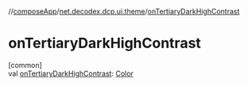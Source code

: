 //[composeApp](../../index.md)/[net.decodex.dcp.ui.theme](index.md)/[onTertiaryDarkHighContrast](on-tertiary-dark-high-contrast.md)

# onTertiaryDarkHighContrast

[common]\
val [onTertiaryDarkHighContrast](on-tertiary-dark-high-contrast.md): [Color](https://developer.android.com/reference/kotlin/androidx/compose/ui/graphics/Color.html)
